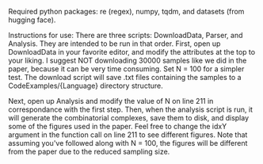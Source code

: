 Required python packages: re (regex), numpy, tqdm, and datasets (from hugging face).  

Instructions for use: 
There are three scripts: DownloadData, Parser, and Analysis. They are intended to be run in that order. First, open up DownloadData in your favorite editor, and modify the attributes at the top to your liking. 
I suggest NOT downloading 30000 samples like we did in the paper, because it can be very time consuming. Set N = 100 for a simpler test. The download script will save .txt files containing the samples to a CodeExamples/{Language} directory structure.

Next, open up Analysis and modify the value of N on line 211 in correspondance with the first step. Then, when the analysis script is run, it will generate the combinatorial complexes, save them to disk, and display some of the figures used in the paper. 
Feel free to change the idxY argument in the function call on line 211 to see different figures. Note that assuming you've followed along with N = 100, the figures will be different from the paper due to the reduced sampling size. 
